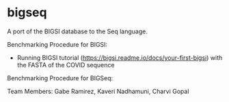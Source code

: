 # bigseq
A port of the BIGSI database to the Seq language.

Benchmarking Procedure for BIGSI:
- Running BIGSI tutorial (https://bigsi.readme.io/docs/your-first-bigsi) with the FASTA of the COVID sequence

Benchmarking Procedure for BIGSeq:

Team Members: Gabe Ramirez, Kaveri Nadhamuni, Charvi Gopal
